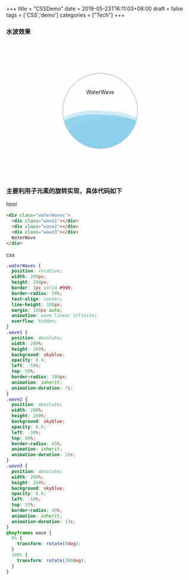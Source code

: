 +++
title = "CSSDemo"
date = 2019-05-23T16:11:03+08:00
draft = false
tags = ['CSS','demo']
categories = ["Tech"]
+++

### 水波效果

 <style>
        .waterWaves{
            position: relative;
            width: 200px;
            height: 200px;
            border: 1px solid #999;
            border-radius: 50%;
            text-align: center;
            line-height: 100px;
            margin: 100px auto;
            animation: wave linear infinite;
            overflow:hidden;
        }
        .wave1{
            position: absolute;
            width: 200%;
            height: 200%;
            background:skyblue;
            opacity: 0.4;
            left: -50%;
            top: 50%;
            border-radius: 180px;
            animation: inherit;
            animation-duration: 7s;
        }
        .wave2{
            position: absolute;
            width: 200%;
            height: 200%;
            background:skyblue;
            opacity: 0.6;
            left: -30%;
            top: 60%;
            border-radius: 45%;
            animation: inherit;
            animation-duration: 10s;
        }
        .wave3{
            position: absolute;
            width: 200%;
            height: 200%;
            background:skyblue;
            opacity: 0.8;
            left: -50%;
            top: 55%;
            border-radius: 45%;
            animation: inherit;
            animation-duration: 7s;
        }
        @keyframes wave{
            0%{
                transform: rotate(0deg);
            }
            100%{
                transform: rotate(360deg);
            }
        }
    </style>
<div class="waterWaves" >
  <div class="wave1" ></div>
  <div class="wave2"></div>
  <div class="wave3"></div>
  WaterWave
</div>

### 主要利用子元素的旋转实现，具体代码如下
html
```html
<div class="waterWaves">
  <div class="wave1"></div>
  <div class="wave2"></div>
  <div class="wave3"></div>
  WaterWave
</div>
```
css
```css
.waterWaves {
  position: relative;
  width: 200px;
  height: 200px;
  border: 1px solid #999;
  border-radius: 50%;
  text-align: center;
  line-height: 100px;
  margin: 100px auto;
  animation: wave linear infinite;
  overflow: hidden;
}
.wave1 {
  position: absolute;
  width: 200%;
  height: 200%;
  background: skyblue;
  opacity: 0.4;
  left: -50%;
  top: 50%;
  border-radius: 180px;
  animation: inherit;
  animation-duration: 7s;
}
.wave2 {
  position: absolute;
  width: 200%;
  height: 200%;
  background: skyblue;
  opacity: 0.6;
  left: -30%;
  top: 60%;
  border-radius: 45%;
  animation: inherit;
  animation-duration: 10s;
}
.wave3 {
  position: absolute;
  width: 200%;
  height: 200%;
  background: skyblue;
  opacity: 0.8;
  left: -50%;
  top: 55%;
  border-radius: 45%;
  animation: inherit;
  animation-duration: 13s;
}
@keyframes wave {
  0% {
    transform: rotate(0deg);
  }
  100% {
    transform: rotate(360deg);
  }
}
```
